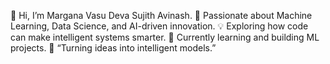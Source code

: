 👋 Hi, I’m Margana Vasu Deva Sujith Avinash.
🤖 Passionate about Machine Learning, Data Science, and AI-driven innovation.
💡 Exploring how code can make intelligent systems smarter.
🌱 Currently learning and building ML projects.
🧠 “Turning ideas into intelligent models.”
